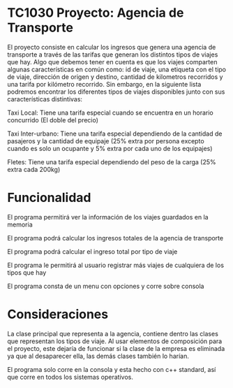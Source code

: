 # TC1030 Proyecto: Agencia de Transporte

El proyecto consiste en calcular los ingresos que genera una agencia de transporte a través de las tarifas que generan los distintos tipos de viajes que hay. Algo que debemos tener en cuenta es que los viajes comparten algunas características en común como: id de viaje, una etiqueta con el tipo de viaje, dirección de origen y destino, cantidad de kilometros recorridos y una tarifa por kilómetro recorrido. Sin embargo, en la siguiente lista podremos encontrar los diferentes tipos de viajes disponibles junto con sus características distintivas:

Taxi Local: Tiene una tarifa especial cuando se encuentra en un horario concurrido (El doble del precio)

Taxi Inter-urbano: Tiene una tarifa especial dependiendo de la cantidad de pasajeros y la cantidad de equipaje (25% extra por persona excepto cuando es solo un ocupante y 5% extra por cada uno de los equipajes)

Fletes: Tiene una tarifa especial dependiendo del peso de la carga (25% extra cada 200kg)

# Funcionalidad
El programa permitirá ver la información de los viajes guardados en la memoria

El programa podrá calcular los ingresos totales de la agencia de transporte

El programa podrá calcular el ingreso total por tipo de viaje

El programa le permitirá al usuario registrar más viajes de cualquiera de los tipos que hay

El programa consta de un menu con opciones y corre sobre consola

# Consideraciones
La clase principal que representa a la agencia, contiene dentro las clases que representan los tipos de viaje. Al usar elementos de composición para el proyecto, este dejaría de funcionar si la clase de la empresa es eliminada ya que al desaparecer ella, las demás clases también lo harían.

El programa solo corre en la consola y esta hecho con c++ standard, así que corre en todos los sistemas operativos.
